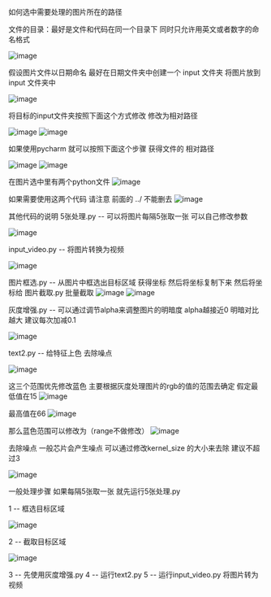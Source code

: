 如何选中需要处理的图片所在的路径

文件的目录：最好是文件和代码在同一个目录下 同时只允许用英文或者数字的命名格式

![image](https://github.com/user-attachments/assets/ec6c201c-fe4d-4ceb-bdc6-16f8915685ef)

假设图片文件以日期命名 最好在日期文件夹中创建一个 input 文件夹 将图片放到 input 文件夹中

![image](https://github.com/user-attachments/assets/dc805fa1-1d5f-4d82-b52b-53967c481485)

将目标的input文件夹按照下面这个方式修改 修改为相对路径

![image](https://github.com/user-attachments/assets/bca455c7-e96a-4c91-9d0a-f19d53195d91)
![image](https://github.com/user-attachments/assets/a92d30cb-350f-4bf3-9524-5550b7e037ee)

如果使用pycharm 就可以按照下面这个步骤 获得文件的 相对路径

![image](https://github.com/user-attachments/assets/446998ca-a98f-4a0f-ab3e-70b1e2a45742)
![image](https://github.com/user-attachments/assets/4d4a616a-19db-4afd-b00f-d81dc4ff1c9b)

在图片选中里有两个python文件
![image](https://github.com/user-attachments/assets/c5962ae9-f967-4ad9-a5e4-c504eca6d551)

如果需要使用这两个代码 请注意 前面的 ../  不能删去
![image](https://github.com/user-attachments/assets/ceff16a2-2107-44dd-ae43-f76626a4155e)



其他代码的说明
 5张处理.py  -- 可以将图片每隔5张取一张 可以自己修改参数

 ![image](https://github.com/user-attachments/assets/4a418987-5049-4c42-a02f-fb286643556e)

 input_video.py -- 将图片转换为视频
 
 ![image](https://github.com/user-attachments/assets/38b3f2a0-5ed9-4a8c-bee6-862e55b71572)

 
 图片框选.py -- 从图片中框选出目标区域 获得坐标 然后将坐标复制下来 然后将坐标给 图片截取.py 批量截取
![image](https://github.com/user-attachments/assets/fa22184b-d977-423e-b38b-e467110e9b1a)
![image](https://github.com/user-attachments/assets/f7607005-7a39-4170-93a5-edb1088f860c)

灰度增强.py -- 可以通过调节alpha来调整图片的明暗度 alpha越接近0 明暗对比越大 建议每次加减0.1

![image](https://github.com/user-attachments/assets/290736ce-836c-412d-8f04-de006f90af16)

text2.py -- 给特征上色 去除噪点

![image](https://github.com/user-attachments/assets/b21f115c-8df3-4e8b-8c60-66db8044392a)

这三个范围优先修改蓝色 主要根据灰度处理图片的rgb的值的范围去确定
假定最低值在15
![image](https://github.com/user-attachments/assets/982ddbdf-3906-458e-b892-38372d594c11)

最高值在66
![image](https://github.com/user-attachments/assets/4dcc587d-ec6e-4a8f-b840-8181c8723a2c)

那么蓝色范围可以修改为（range不做修改）
![image](https://github.com/user-attachments/assets/e7f0bac1-d9c7-4ef6-bac6-ff9da5e0bd58)

去除噪点 一般芯片会产生噪点 可以通过修改kernel_size 的大小来去除 建议不超过3

![image](https://github.com/user-attachments/assets/51b7aef5-1ec0-4406-b2c5-2c9b644f46a1)



 一般处理步骤
 如果每隔5张取一张 就先运行5张处理.py
 
 1 -- 框选目标区域
 
 ![image](https://github.com/user-attachments/assets/fa22184b-d977-423e-b38b-e467110e9b1a)

 2 -- 截取目标区域

 ![image](https://github.com/user-attachments/assets/f7607005-7a39-4170-93a5-edb1088f860c)
 
 3 -- 先使用灰度增强.py
 4 -- 运行text2.py
 5 -- 运行input_video.py 将图片转为视频
 

 




 

